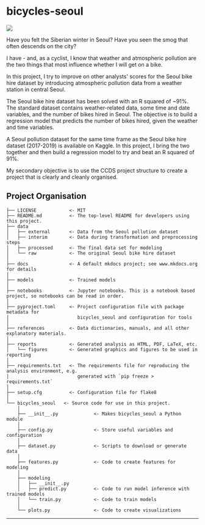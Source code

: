 # bicycles-seoul

<a target="_blank" href="https://cookiecutter-data-science.drivendata.org/">
    <img src="https://img.shields.io/badge/CCDS-Project%20template-328F97?logo=cookiecutter" />
</a>

Have you felt the Siberian winter in Seoul? Have you seen the smog 
that often descends on the city?

I have - and, as a cyclist, I know that weather and atmospheric pollution
are the two things that most influence whether I will get on a bike.

In this project, I try to improve on other analysts' scores for the 
Seoul bike hire dataset by introducing atmospheric pollution data 
from a weather station in central Seoul.

The Seoul bike hire dataset has been solved with an R squared of ~91%.
The standard dataset contains weather-related data, some time and date variables,
and the number of bikes hired in Seoul. The objective is to build a regression model
that predicts the number of bikes hired, given the weather and time variables.

A Seoul pollution dataset for the same time frame as the Seoul bike hire dataset
(2017-2019) is available on Kaggle. In this project, I bring the two together and then
build a regression model to try and beat an R squared of 91%.

My secondary objective is to use the CCDS project structure to create a project that is
clearly and cleanly organised.

## Project Organisation

```
├── LICENSE            <- MIT
├── README.md          <- The top-level README for developers using this project.
├── data
│   ├── external       <- Data from the Seoul pollution dataset
│   ├── interim        <- Data during transformation and preprocessing steps
│   ├── processed      <- The final data set for modeling
│   └── raw            <- The original Seoul bike hire dataset
│
├── docs               <- A default mkdocs project; see www.mkdocs.org for details
│
├── models             <- Trained models
│
├── notebooks          <- Jupyter notebooks. This is a notebook based project, so notebooks can be read in order.
│
├── pyproject.toml     <- Project configuration file with package metadata for 
│                         bicycles_seoul and configuration for tools
│
├── references         <- Data dictionaries, manuals, and all other explanatory materials.
│
├── reports            <- Generated analysis as HTML, PDF, LaTeX, etc.
│   └── figures        <- Generated graphics and figures to be used in reporting
│
├── requirements.txt   <- The requirements file for reproducing the analysis environment, e.g.
│                         generated with `pip freeze > requirements.txt`
│
├── setup.cfg          <- Configuration file for flake8
│
└── bicycles_seoul   <- Source code for use in this project.
    │
    ├── __init__.py             <- Makes bicycles_seoul a Python module
    │
    ├── config.py               <- Store useful variables and configuration
    │
    ├── dataset.py              <- Scripts to download or generate data
    │
    ├── features.py             <- Code to create features for modeling
    │
    ├── modeling                
    │   ├── __init__.py 
    │   ├── predict.py          <- Code to run model inference with trained models          
    │   └── train.py            <- Code to train models
    │
    └── plots.py                <- Code to create visualizations
```

--------

